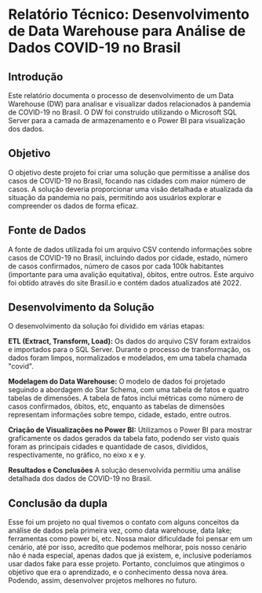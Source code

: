 # Relatório Técnico: Desenvolvimento de Data Warehouse para Análise de Dados COVID-19 no Brasil
## Introdução
Este relatório documenta o processo de desenvolvimento de um Data Warehouse (DW) para analisar e visualizar dados relacionados à pandemia de COVID-19 no Brasil. O DW foi construído utilizando o Microsoft SQL Server para a camada de armazenamento e o Power BI para visualização dos dados.

## Objetivo
O objetivo deste projeto foi criar uma solução que permitisse a análise dos casos de COVID-19 no Brasil, focando nas cidades com maior número de casos. A solução deveria proporcionar uma visão detalhada e atualizada da situação da pandemia no país, permitindo aos usuários explorar e compreender os dados de forma eficaz.

## Fonte de Dados
A fonte de dados utilizada foi um arquivo CSV contendo informações sobre casos de COVID-19 no Brasil, incluindo dados por cidade, estado, número de casos confirmados, número de casos por cada 100k habitantes (importante para uma avalição equitativa), óbitos, entre outros. Este arquivo foi obtido através do site Brasil.io e contém dados atualizados até 2022.

## Desenvolvimento da Solução
O desenvolvimento da solução foi dividido em várias etapas:

**ETL (Extract, Transform, Load):**
Os dados do arquivo CSV foram extraídos e importados para o SQL Server.
Durante o processo de transformação, os dados foram limpos, normalizados e modelados, em uma tabela chamada "covid".

**Modelagem do Data Warehouse:**
O modelo de dados foi projetado seguindo a abordagem do Star Schema, com uma tabela de fatos e quatro tabelas de dimensões.
A tabela de fatos inclui métricas como número de casos confirmados, óbitos, etc, enquanto as tabelas de dimensões representam informações sobre tempo, cidade, estado, entre outros.

**Criação de Visualizações no Power BI:**
Utilizamos o Power BI para mostrar graficamente os dados gerados da tabela fato, podendo ser visto quais foram as principais cidades e quantidade de casos, divididos, respectivamente, no gráfico, no eixo x e y.

**Resultados e Conclusões**
A solução desenvolvida permitiu uma análise detalhada dos dados de COVID-19 no Brasil.

## Conclusão da dupla
Esse foi um projeto no qual tivemos o contato com alguns conceitos da análise de dados pela primeira vez, como data warehouse, data lake; ferramentas como power bi, etc. Nossa maior dificuldade foi pensar em um cenário, até por isso, acredito que podemos melhorar, pois nosso cenário não é nada especial, apenas dados que já existem, e, inclusive poderíamos usar dados fake para esse projeto. Portanto, concluimos que atingimos o objetivo que era o aprendizado, e o conhecimento dessa nova área. Podendo, assim, desenvolver projetos melhores no futuro.
